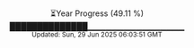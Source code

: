 <p align="center">
⏳Year Progress (49.11 %)<br>
██████████████▁▁▁▁▁▁▁▁▁▁▁▁▁▁▁▁ <br>
<sub>Updated: Sun, 29 Jun 2025 06:03:51 GMT</sub>
</p>

